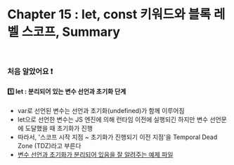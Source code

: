 # Chapter 15 : let, const 키워드와 블록 레벨 스코프, Summary

<br>

### 처음 알았어요 ❗️
#### 1️⃣ let : 분리되어 있는 변수 선언과 초기화 단계
- var로 선언된 변수는 선언과 초기화(undefined)가 함께 이루어짐
- let으로 선언한 변수는 JS 엔진에 의해 런타임 이전에 실행되긴 하지만 변수 선언문에 도달했을 때 초기화가 진행
- 따라서, '스코프 시작 지점 ~ 초기화가 진행되기 이전 지점'을 Temporal Dead Zone (TDZ)라고 부른다
- <a href="./let.js">변수 선언과 초기화가 분리되어 있음을 잘 알려주는 예제 파일</a>

<br>